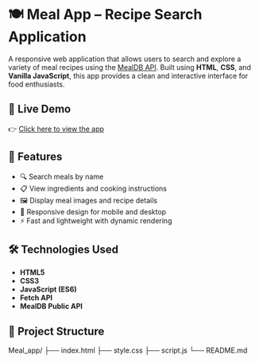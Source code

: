 # 🍽️ Meal App – Recipe Search Application

A responsive web application that allows users to search and explore a variety of meal recipes using the [MealDB API](https://www.themealdb.com/). Built using **HTML**, **CSS**, and **Vanilla JavaScript**, this app provides a clean and interactive interface for food enthusiasts.

## 🔗 Live Demo

👉 [Click here to view the app](https://mayankjhare.github.io/Meal_app/)

## 🚀 Features

- 🔍 Search meals by name
- 📋 View ingredients and cooking instructions
- 🖼️ Display meal images and recipe details
- 📱 Responsive design for mobile and desktop
- ⚡ Fast and lightweight with dynamic rendering


## 🛠️ Technologies Used

- **HTML5**  
- **CSS3**  
- **JavaScript (ES6)**
- **Fetch API**  
- **MealDB Public API**

## 📁 Project Structure
Meal_app/
├── index.html
├── style.css
├── script.js
└── README.md
